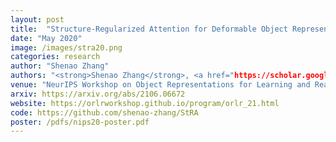 ```yaml
---
layout: post
title:  "Structure-Regularized Attention for Deformable Object Representation"
date: "May 2020"
image: /images/stra20.png
categories: research
author: "Shenao Zhang"
authors: "<strong>Shenao Zhang</strong>, <a href="https://scholar.google.com/citations?user=ABbCaxsAAAAJ&hl=en">Li Shen</a>, <a href="https://scholar.google.com/citations?user=VTrRNN4AAAAJ">Zhifeng Li</a>, <a href="https://sites.google.com/view/cuweiliu/home">Wei Liu</a>"
venue: "NeurIPS Workshop on Object Representations for Learning and Reasoning, 2020"
arxiv: https://arxiv.org/abs/2106.06672
website: https://orlrworkshop.github.io/program/orlr_21.html
code: https://github.com/shenao-zhang/StRA
poster: /pdfs/nips20-poster.pdf
---
```


